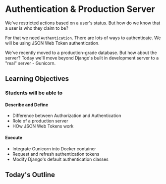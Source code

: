# Authentication & Production Server

We've restricted actions based on a user's status. But how do we know that a user is who they claim to be?

For that we need `Authentication`. There are lots of ways to authenticate. We will be using JSON Web Token authentication.

We've recently moved to a production-grade database. But how about the server? Today we'll move beyond Django's built in development server to a "real" server - Gunicorn.

## Learning Objectives

### Students will be able to

#### Describe and Define

- Difference between Authorization and Authentication
- Role of a production server
- HOw JSON Web Tokens work

#### Execute

- Integrate Gunicorn into Docker container
- Request and refresh authentication tokens
- Modify Django's default authentication classes

## Today's Outline

<!-- To Be Completed By Instructor -->
